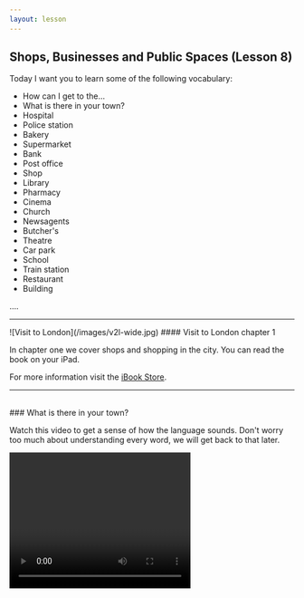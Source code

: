 ```yaml
---
layout: lesson
---
```

## Shops, Businesses and Public Spaces (Lesson 8)


Today I want you to learn some of the following vocabulary:

* How can I get to the...
* What is there in your town?
* Hospital
* Police station
* Bakery
* Supermarket
* Bank
* Post office
* Shop
* Library
* Pharmacy
* Cinema
* Church
* Newsagents
* Butcher's 
* Theatre
* Car park
* School
* Train station
* Restaurant 
* Building


….

<hr>
![Visit to London](/images/v2l-wide.jpg)
#### Visit to London chapter 1

In chapter one we cover shops and shopping in the city. 
You can read the book on your iPad.

For more information visit the [iBook Store](https://itunes.apple.com/us/book/portuguese-for-travelers/id568515833).

<hr>

<br class="column">
### What is there in your town?

Watch this video to get a sense of how the language sounds. Don't worry too much about understanding every word, we will get back to that later.


<video width="320" height="240" preload="none">
    <source type="video/youtube" src="http://www.youtube.com/watch?v=5-XvcDBGYGA"/>
#### Vocabulary

* Is there a petrol station near here?
* There's a cinema around the corner
* Is there a car park near...?
* What is there in your town?
* Is there a hospital?
* Is there a sports ground?
* Is there a shopping centre?
* Is there a police station?
* Is there a souvenir shop near here?
* Could you tell me the way to the museum?
* Is this the way to the zoo? 
* Roundabout


<hr>
### Describing Places

<video width="320" height="240" preload="none">
    <source type="video/youtube" src="http://www.youtube.com/watch?v=dw84dkuKsqI" />
</video>

#### Vocabulary

* House 
* School
* Hotel
* Market
* Store
* Airport
* Office
* beach
* Hospital
* Restaurant 
* Bank
* Forest


<hr>

In the next video pay attention to the following words


<video width="320" height="180" preload="none">
    <source type="video/youtube" src="http://www.youtube.com/watch?v=0sNfHrPP_Cw" />
</video>

#### Vocabulary

* What can you buy in a bakery?
* You can buy bread
* What can you do in the library?
* You can read books
* What can you get in the supermarket?
* You can get food
* What can you do in the gym?
* You can workout 
* What can you do at school?
* You can learn
* What can you get in a drugstore?
* You can get medicine





<br class="column">

### Feel the Language

In this next video there is a lot of dialogue. 
Listen to the sounds and don't worry if you do not understand everything.

<video width="320" height="180" preload="none">
    <source type="video/youtube" src="https://www.youtube.com/watch?v=WFRR0zC70-0" />
</video>


<br class="column">

### More words


* I am going to the newsagent's to buy a newspaper 
* I am going to the post office to send a letter
* I am going to the bar to have a drink
* I am going to the restaurant to have a meal
* I am going to the cinema to watch a movie
* I am going to the supermarket to buy some food
* I am going to the library to study
* Where's a good beauty salon in London?
* Where's a good hairdresser in London?
* Where's the nearest pharmacy?
* What's London's most famous Park?
* Hyde Park is London's most famous park
* What's New York mos fanous park?
* Central Park is New York's most famous park
 





